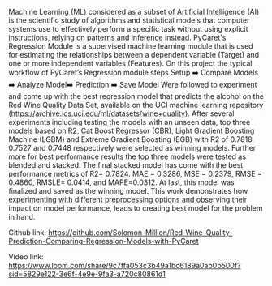 Machine Learning (ML) considered as a subset of Artificial Intelligence (AI) is the scientific study of algorithms and statistical models that computer systems use to effectively perform a specific task without using explicit instructions, relying on 
patterns and inference instead. PyCaret's Regression Module is a supervised machine learning module that is used for estimating the relationships between a dependent variable (Target) and one or more independent variables (Features). On this project the typical workflow of PyCaret’s Regression module steps 
Setup ➡️      Compare Models ➡️ Analyze Model➡️ Prediction        ➡️ Save Model
Were followed to experiment and come up with the best regression model that predicts the alcohol on the Red Wine Quality Data Set, available on the UCI machine learning repository (https://archive.ics.uci.edu/ml/datasets/wine+quality). After several experiments including testing the models with an unseen data, top three models based on R2, Cat Boost Regressor (CBR), Light Gradient Boosting Machine (LGBM) and Extreme Gradient Boosting (EGB) with R2 of 0.7818, 0.7527 and 0.7448 respectively were selected as winning models. Further more for best performance results the top three models were tested as blended and stacked. The final stacked model has come with the best performance metrics of R2= 0.7824. MAE = 0.3286, MSE = 0.2379, RMSE = 0.4860, RMSLE= 0.0414, and MAPE=0.0312. At last, this model was finalized and saved as the winning model. This work demonstrates how experimenting with different preprocessing options and observing their impact on model performance, leads to creating best model for the problem in hand. 

Github link:
https://github.com/Solomon-Million/Red-Wine-Quality-Prediction-Comparing-Regression-Models-with-PyCaret

Video link:
https://www.loom.com/share/9c7ffa053c3b49a1bc6189a0ab0b500f?sid=5829e122-3e6f-4e9e-9fa3-a720c80861d1
